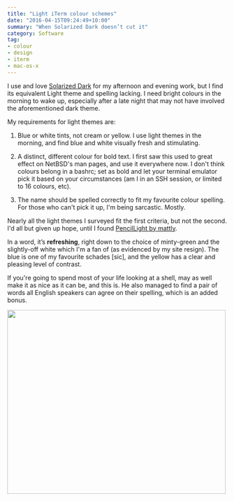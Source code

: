 ```yaml
---
title: "Light iTerm colour schemes"
date: "2016-04-15T09:24:49+10:00"
summary: "When Solarized Dark doesn’t cut it"
category: Software
tag:
- colour
- design
- iterm
- mac-os-x
---
```

I use and love [Solarized Dark] for my afternoon and evening work, but I find its equivalent Light theme and spelling lacking. I need bright colours in the morning to wake up, especially after a late night that may not have involved the aforementioned dark theme.

My requirements for light themes are:

1. Blue or white tints, not cream or yellow. I use light themes in the morning, and find blue and white visually fresh and stimulating.

2. A distinct, different colour for bold text. I first saw this used to great effect on NetBSD's man pages, and use it everywhere now. I don't think colours belong in a bashrc; set as bold and let your terminal emulator pick it based on your circumstances (am I in an SSH session, or limited to 16 colours, etc).

3. The name should be spelled correctly to fit my favourite colour spelling. For those who can't pick it up, I'm being sarcastic. Mostly.

Nearly all the light themes I surveyed fit the first criteria, but not the second. I'd all but given up hope, until I found [PencilLight by mattly].

In a word, it’s **refreshing**, right down to the choice of minty-green and the slightly-off white which I'm a fan of (as evidenced by my site resign). The blue is one of my favourite schades [sic], and the yellow has a clear and pleasing level of contrast.

If you're going to spend most of your life looking at a shell, may as well make it as nice as it can be, and this is. He also managed to find a pair of words all English speakers can agree on their spelling, which is an added bonus.

<p><img src="https://rubenerd.com/files/2016/PencilLight.png" srcset="https://rubenerd.com/files/2016/PencilLight.png 1x, https://rubenerd.com/files/2016/PencilLight@2x.png 2x" alt="" style="width:500px; height:420px;" /></p>

[PencilLight by mattly]: https://github.com/mattly/iterm-colors-pencil 
[Solarized Dark]:  http://ethanschoonover.com/solarized

